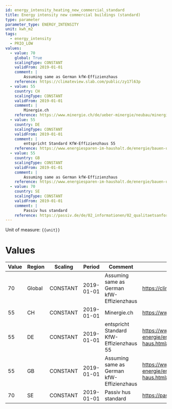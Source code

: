 ```yaml
---
id: energy_intensity_heating_new_commercial_standard
title: Energy intensity new commercial buildings (standard)
type: parameter
parameter_type: ENERGY_INTENSITY
unit: kwh_m2
tags:
  - energy_intensity
  - PRIO_LOW
values:
  - value: 70
    global: True
    scalingType: CONSTANT
    validFrom: 2019-01-01
    comment: |
        Assuming same as German kfW-Effizienzhaus
    reference: https://climateview.slab.com/public/zy17l63p
  - value: 55
    country: CH
    scalingType: CONSTANT
    validFrom: 2019-01-01
    comment: |
        Minergie.ch
    reference: https://www.minergie.ch/de/ueber-minergie/neubau/minergie/
  - value: 55
    country: DE
    scalingType: CONSTANT
    validFrom: 2019-01-01
    comment: |
        entspricht Standard KfW-Effizienzhaus 55
    reference: https://www.energiesparen-im-haushalt.de/energie/bauen-und-modernisieren/hausbau-regenerative-energie/energieverbrauch/kfw-55-haus.html#:~:text=Der%20Name%20ist%20Programm%3A%20Der,den%20KfW%20100%20Standard%20erf%C3%BCllt.
  - value: 55
    country: GB
    scalingType: CONSTANT
    validFrom: 2019-01-01
    comment: |
        Assuming same as German kfW-Effizienzhaus
    reference: https://www.energiesparen-im-haushalt.de/energie/bauen-und-modernisieren/hausbau-regenerative-energie/energieverbrauch/kfw-55-haus.html#:~:text=Der%20Name%20ist%20Programm%3A%20Der,den%20KfW%20100%20Standard%20erf%C3%BCllt.
  - value: 70
    country: SE
    scalingType: CONSTANT
    validFrom: 2019-01-01
    comment: |
        Passiv hus standard
    reference: https://passiv.de/de/02_informationen/02_qualitaetsanforderungen/02_qualitaetsanforderungen.htm
---
```



Unit of measure: `{{unit}}`


# Values


| Value | Region | Scaling | Period | Comment | Reference |
|-------|--------|---------|--------|---------|-----------|
| 70 | Global | CONSTANT | 2019-01-01 | Assuming same as German kfW-Effizienzhaus | https://climateview.slab.com/public/zy17l63p |
| 55 | CH | CONSTANT | 2019-01-01 | Minergie.ch | https://www.minergie.ch/de/ueber-minergie/neubau/minergie/ |
| 55 | DE | CONSTANT | 2019-01-01 | entspricht Standard KfW-Effizienzhaus 55 | https://www.energiesparen-im-haushalt.de/energie/bauen-und-modernisieren/hausbau-regenerative-energie/energieverbrauch/kfw-55-haus.html#:~:text=Der%20Name%20ist%20Programm%3A%20Der,den%20KfW%20100%20Standard%20erf%C3%BCllt. |
| 55 | GB | CONSTANT | 2019-01-01 | Assuming same as German kfW-Effizienzhaus | https://www.energiesparen-im-haushalt.de/energie/bauen-und-modernisieren/hausbau-regenerative-energie/energieverbrauch/kfw-55-haus.html#:~:text=Der%20Name%20ist%20Programm%3A%20Der,den%20KfW%20100%20Standard%20erf%C3%BCllt. |
| 70 | SE | CONSTANT | 2019-01-01 | Passiv hus standard | https://passiv.de/de/02_informationen/02_qualitaetsanforderungen/02_qualitaetsanforderungen.htm |


